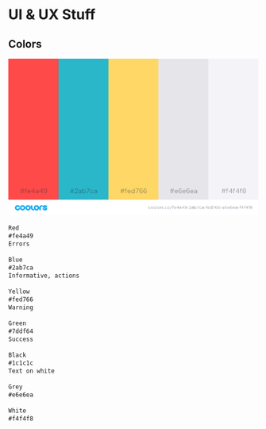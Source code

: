 # UI & UX Stuff

## Colors

![colors](./colors.png)

```
Red
#fe4a49
Errors

Blue
#2ab7ca
Informative, actions

Yellow
#fed766
Warning

Green
#7ddf64
Success

Black
#1c1c1c
Text on white

Grey
#e6e6ea

White
#f4f4f8

```
